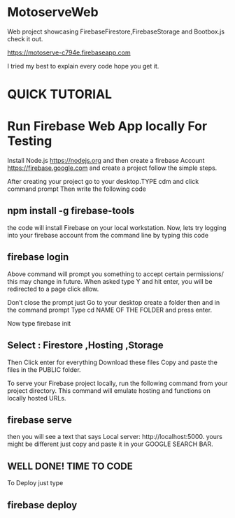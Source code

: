 # MotoserveWeb
Web project showcasing FirebaseFirestore,FirebaseStorage and Bootbox.js check it out.

https://motoserve-c794e.firebaseapp.com

I tried my best to explain every code hope you get it.

# QUICK TUTORIAL
# Run Firebase Web App locally For Testing

Install Node.js https://nodejs.org and then create a firebase Account https://firebase.google.com and create a project follow the simple steps. 

After creating your project go to your desktop.TYPE cdm and click command prompt Then write the following code

## npm install -g firebase-tools

the code will install Firebase on your local workstation. 
Now, lets try logging into your firebase account from the command line by typing this code

## firebase login

Above command will prompt you something to accept certain permissions/ this may change in future.
When asked type Y and hit enter, you will be redirected to a page click allow.

Don’t close the prompt just Go to your desktop create a folder then and in the command prompt
Type cd NAME OF THE FOLDER and press enter.

Now type firebase init

## Select : Firestore ,Hosting ,Storage

Then Click enter for everything
Download these files Copy and paste the files in the PUBLIC folder.

To serve your Firebase project locally, run the following command from your project directory. This command will emulate hosting and functions on locally hosted URLs.
## firebase serve
then you will see a text that says Local server: http://localhost:5000.
yours might be different just copy and paste it in your GOOGLE SEARCH BAR.
## WELL DONE! TIME TO CODE
To Deploy just type 
## firebase deploy







